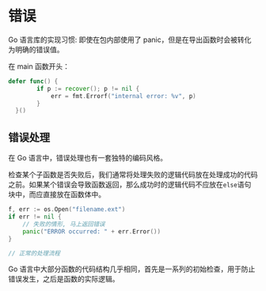 # 错误

Go 语言库的实现习惯: 即使在包内部使用了 panic，但是在导出函数时会被转化为明确的错误值。

在 main 函数开头：

```go
defer func() {
        if p := recover(); p != nil {
            err = fmt.Errorf("internal error: %v", p)
        }
  }()
```

## 错误处理

在 Go 语言中，错误处理也有一套独特的编码风格。

检查某个子函数是否失败后，我们通常将处理失败的逻辑代码放在处理成功的代码之前。如果某个错误会导致函数返回，那么成功时的逻辑代码不应放在`else`语句块中，而应直接放在函数体中。

```go
f, err := os.Open("filename.ext")
if err != nil {
    // 失败的情形, 马上返回错误
    panic("ERROR occurred: " + err.Error())
}

// 正常的处理流程
```

Go 语言中大部分函数的代码结构几乎相同，首先是一系列的初始检查，用于防止错误发生，之后是函数的实际逻辑。
